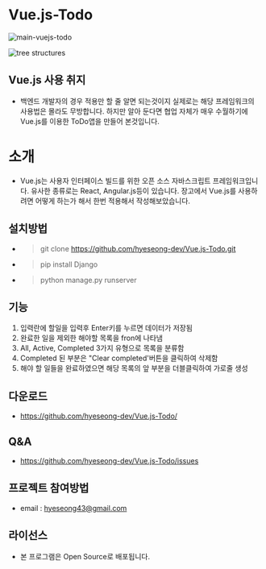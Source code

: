 # Vue.js-Todo

![main-vuejs-todo](https://user-images.githubusercontent.com/57933835/99614343-a6479900-2a5c-11eb-8051-3847e8ac7920.png)

<ing src="https://user-images.githubusercontent.com/57933835/99614343-a6479900-2a5c-11eb-8051-3847e8ac7920.png" width="400" height="400">

![tree structures](https://user-images.githubusercontent.com/57933835/99614630-3e458280-2a5d-11eb-8ba9-7a9fe2f381d4.png)

<ing src="(https://user-images.githubusercontent.com/57933835/99614630-3e458280-2a5d-11eb-8ba9-7a9fe2f381d4.png" width="400" height="400">
  
## Vue.js 사용 취지
* 백엔드 개발자의 경우 적용만 할 줄 알면 되는것이지 실제로는 해당 프레임워크의 사용법은 몰라도 무방합니다. 하지만 알아 둔다면 협업 자체가 매우 수월하기에 Vue.js를 이용한 ToDo앱을 만들어 본것입니다. 
# 소개
* Vue.js는 사용자 인터페이스 빌드를 위한 오픈 소스 자바스크립트 프레임워크입니다. 유사한 종류로는 React, Angular.js등이 있습니다. 장고에서 Vue.js를 사용하려면 어떻게 하는가 해서 한번 적용해서 작성해보았습니다.

## 설치방법
* > git clone https://github.com/hyeseong-dev/Vue.js-Todo.git
* > pip install Django
* > python manage.py runserver

## 기능 
1. 입력란에 할일을 입력후 Enter키를 누르면 데이터가 저장됨
2. 완료한 일을 제외한 해야할 목록을 fron에 나타냄
3. All, Active, Completed 3가지 유형으로 목록을 분류함
4. Completed 된 부분은 "Clear completed'버튼을 클릭하여 삭제함 
5. 해야 할 일들을 완료하였으면 해당 목록의 앞 부분을 더블클릭하여 가로줄 생성


## 다운로드
* https://github.com/hyeseong-dev/Vue.js-Todo/

## Q&A
* https://github.com/hyeseong-dev/Vue.js-Todo/issues

## 프로젝트 참여방법
* email : hyeseong43@gmail.com

## 라이선스
* 본 프로그램은 Open Source로 배포됩니다. 

